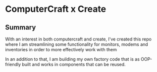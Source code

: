 # ComputerCraft x Create

## Summary

With an interest in both computercraft and create, I've created this repo where I am streamlining some functionality for monitors, modems and inventories in order to more effectively work with them

In an addition to that, I am building my own factory code that is as OOP-friendly built and works in components that can be reused.

